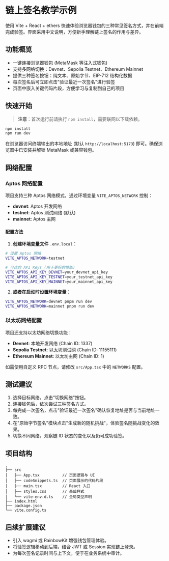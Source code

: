 # 链上签名教学示例

使用 Vite + React + ethers 快速体验浏览器钱包的三种常见签名方式，并在前端完成验签。界面采用中文说明，方便新手理解链上签名的作用与差异。

## 功能概览

- 一键连接浏览器钱包 (MetaMask 等注入式钱包)
- 支持多网络切换：Devnet、Sepolia Testnet、Ethereum Mainnet
- 提供三种签名按钮：纯文本、原始字节、EIP-712 结构化数据
- 每次签名后可立即点击"验证最近一次签名"进行验签
- 页面中嵌入关键代码片段，方便学习与复制到自己的项目

## 快速开始

> **注意**：首次运行前请执行 `npm install`，需要联网以下载依赖。

```bash
npm install
npm run dev
```

在浏览器访问终端输出的本地地址 (默认 `http://localhost:5173`) 即可。确保浏览器中已安装并解锁 MetaMask 或兼容钱包。

## 网络配置

### Aptos 网络配置

项目支持三种 Aptos 网络模式，通过环境变量 `VITE_APTOS_NETWORK` 控制：

- **devnet**: Aptos 开发网络
- **testnet**: Aptos 测试网络 (默认)
- **mainnet**: Aptos 主网

#### 配置方法

1. **创建环境变量文件** `.env.local`：
```bash
# 设置 Aptos 网络
VITE_APTOS_NETWORK=testnet

# 可选的 API Keys (用于更好的性能)
VITE_APTOS_API_KEY_DEVNET=your_devnet_api_key
VITE_APTOS_API_KEY_TESTNET=your_testnet_api_key  
VITE_APTOS_API_KEY_MAINNET=your_mainnet_api_key
```

2. **或者在启动时设置环境变量**：
```bash
VITE_APTOS_NETWORK=devnet pnpm run dev
VITE_APTOS_NETWORK=mainnet pnpm run dev
```

### 以太坊网络配置

项目还支持以太坊网络切换功能：

- **Devnet**: 本地开发网络 (Chain ID: 1337)
- **Sepolia Testnet**: 以太坊测试网 (Chain ID: 11155111)  
- **Ethereum Mainnet**: 以太坊主网 (Chain ID: 1)

如需使用自定义 RPC 节点，请修改 `src/App.tsx` 中的 `NETWORKS` 配置。

## 测试建议

1. 选择目标网络，点击"切换网络"按钮。
2. 连接钱包后，依次尝试三种签名方式。
3. 每完成一次签名，点击"验证最近一次签名"确认恢复地址是否与当前地址一致。
4. 在"原始字节签名"模块点击"生成新的随机挑战"，体验签名随挑战变化的效果。
5. 切换不同网络，观察链 ID 状态的变化以及仍可成功验签。

## 项目结构

```
.
├── src
│   ├── App.tsx          // 页面逻辑与 UI
│   ├── codeSnippets.ts  // 页面展示的代码片段
│   ├── main.tsx         // React 入口
│   ├── styles.css       // 基础样式
│   └── vite-env.d.ts    // 全局类型声明
├── index.html
├── package.json
└── vite.config.ts
```

## 后续扩展建议

- 引入 wagmi 或 RainbowKit 增强钱包管理体验。
- 将验签逻辑移动到后端，结合 JWT 或 Session 实现链上登录。
- 为每次签名记录时间与上下文，便于在业务系统中审计。

